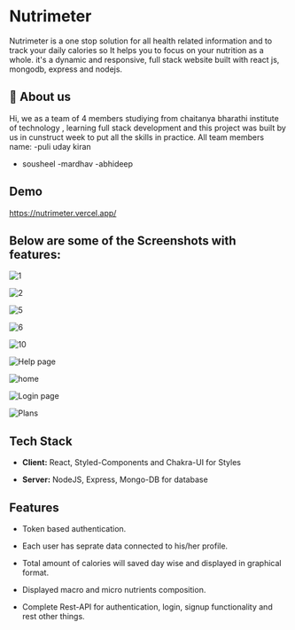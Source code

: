 
# Nutrimeter

Nutrimeter is a one stop solution for all health related information and to track your daily calories so It helps you to focus on your nutrition as a whole. it's a dynamic and responsive, full stack website built with react js, mongodb, express and nodejs.


## 🚀 About us
Hi, we as a team of 4 members studiying from chaitanya bharathi institute of technology , learning full stack development and this project was built by us in cunstruct week to put all the skills in practice.
All team members name:
-puli uday kiran
- sousheel
-mardhav
-abhideep

## Demo

https://nutrimeter.vercel.app/


## Below are some of the Screenshots with features:
![1](https://github.com/user-attachments/assets/fa9ac0dd-a5bf-4771-80d4-4705b1fb73ce)

![2](https://github.com/user-attachments/assets/feffecf7-a524-481d-a079-20c1dacbe492)

![5](https://github.com/user-attachments/assets/66e9b34c-a138-45bb-a4e9-aaf2f01297c3)

![6](https://github.com/user-attachments/assets/c00a0ab3-d4af-4b6e-8177-3683eea147c4)

![10](https://github.com/user-attachments/assets/eb8b3114-a5a5-4bda-be92-b56c1651fdf3)

![Help page](https://github.com/user-attachments/assets/42114b00-1963-4546-9067-c35dc284e38d)

![home](https://github.com/user-attachments/assets/5fe18c4f-e8aa-4b99-a85c-d145a5e29fd6)

![Login page](https://github.com/user-attachments/assets/5317effa-369e-4a70-80ed-95cec68918ce)

![Plans](https://github.com/user-attachments/assets/f5525157-c6cd-4df5-bcfa-257139c6b6ca)



## Tech Stack

- **Client:** React, Styled-Components and Chakra-UI for Styles

- **Server:** NodeJS, Express, Mongo-DB for database


## Features

- Token based authentication.

- Each user has seprate data connected to his/her profile.

- Total amount of calories will saved day wise and displayed in graphical format.

- Displayed macro and micro nutrients composition.

- Complete Rest-API for authentication, login, signup functionality and rest other things. 



